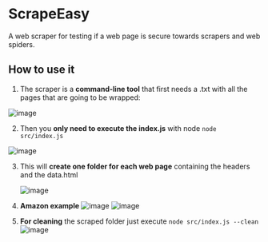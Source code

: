 # ScrapeEasy
A web scraper for testing if a web page is secure towards scrapers and web spiders.

## How to use it
1. The scraper is a **command-line tool** that first needs a .txt with all the pages that are going to be wrapped:

  ![image](https://github.com/Equipo45/ScrapeEasy/assets/35577277/8b58abc5-3726-4bde-a2f5-d519b3af31a9)

2. Then you **only need to execute the index.js** with node ``node src/index.js``

  ![image](https://github.com/Equipo45/ScrapeEasy/assets/35577277/24a8dd15-51ea-4579-bb11-1047e265abab)

3. This will **create one folder for each web page** containing the headers and the data.html
   
   ![image](https://github.com/Equipo45/ScrapeEasy/assets/35577277/f40cbb0b-def4-4ceb-860b-4493ca4bc53b)
   
4. **Amazon example**
   ![image](https://github.com/Equipo45/ScrapeEasy/assets/35577277/96ebf205-0389-4bf9-8ada-173bef3c10f9)
   ![image](https://github.com/Equipo45/ScrapeEasy/assets/35577277/28389dd0-05df-49e7-bff6-458a8a10ea52)

5. **For cleaning** the scraped folder just execute ``node src/index.js --clean``
  ![image](https://github.com/Equipo45/ScrapeEasy/assets/35577277/ec1ae007-4471-4b0e-ba64-8a514c031bf2)



